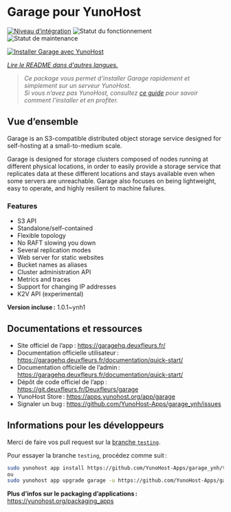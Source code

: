 <!--
Nota bene : ce README est automatiquement généré par <https://github.com/YunoHost/apps/tree/master/tools/readme_generator>
Il NE doit PAS être modifié à la main.
-->

# Garage pour YunoHost

[![Niveau d’intégration](https://apps.yunohost.org/badge/integration/garage)](https://ci-apps.yunohost.org/ci/apps/garage/)
![Statut du fonctionnement](https://apps.yunohost.org/badge/state/garage)
![Statut de maintenance](https://apps.yunohost.org/badge/maintained/garage)

[![Installer Garage avec YunoHost](https://install-app.yunohost.org/install-with-yunohost.svg)](https://install-app.yunohost.org/?app=garage)

*[Lire le README dans d'autres langues.](./ALL_README.md)*

> *Ce package vous permet d’installer Garage rapidement et simplement sur un serveur YunoHost.*  
> *Si vous n’avez pas YunoHost, consultez [ce guide](https://yunohost.org/install) pour savoir comment l’installer et en profiter.*

## Vue d’ensemble

Garage is an S3-compatible distributed object storage service designed for self-hosting at a small-to-medium scale.

Garage is designed for storage clusters composed of nodes running at different physical locations, in order to easily provide a storage service that replicates data at these different locations and stays available even when some servers are unreachable. Garage also focuses on being lightweight, easy to operate, and highly resilient to machine failures.

### Features

- S3 API
- Standalone/self-contained
- Flexible topology
- No RAFT slowing you down
- Several replication modes
- Web server for static websites
- Bucket names as aliases
- Cluster administration API
- Metrics and traces
- Support for changing IP addresses
- K2V API (experimental)


**Version incluse :** 1.0.1~ynh1
## Documentations et ressources

- Site officiel de l’app : <https://garagehq.deuxfleurs.fr/>
- Documentation officielle utilisateur : <https://garagehq.deuxfleurs.fr/documentation/quick-start/>
- Documentation officielle de l’admin : <https://garagehq.deuxfleurs.fr/documentation/quick-start/>
- Dépôt de code officiel de l’app : <https://git.deuxfleurs.fr/Deuxfleurs/garage>
- YunoHost Store : <https://apps.yunohost.org/app/garage>
- Signaler un bug : <https://github.com/YunoHost-Apps/garage_ynh/issues>

## Informations pour les développeurs

Merci de faire vos pull request sur la [branche `testing`](https://github.com/YunoHost-Apps/garage_ynh/tree/testing).

Pour essayer la branche `testing`, procédez comme suit :

```bash
sudo yunohost app install https://github.com/YunoHost-Apps/garage_ynh/tree/testing --debug
ou
sudo yunohost app upgrade garage -u https://github.com/YunoHost-Apps/garage_ynh/tree/testing --debug
```

**Plus d’infos sur le packaging d’applications :** <https://yunohost.org/packaging_apps>
